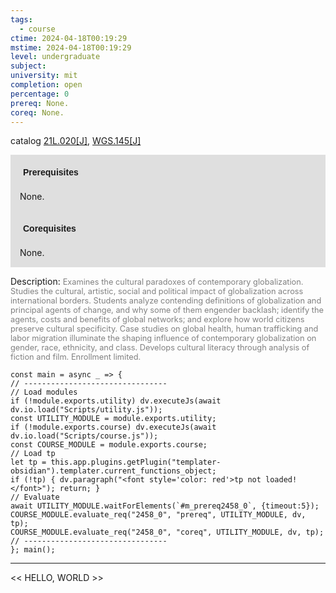 ```yaml
---
tags:
  - course
ctime: 2024-04-18T00:19:29
mstime: 2024-04-18T00:19:29
level: undergraduate
subject: 
university: mit
completion: open
percentage: 0
prereq: None.
coreq: None.
---
```


catalog [21L.020[J]](http://student.mit.edu/catalog/m21La.html#21L.020), [WGS.145[J]](http://student.mit.edu/catalog/mWGSa.html#WGS.145)

<span style="display: block; padding: 15px; background-color: rgb(100, 100, 100, 0.2);"><font id="m_prereq2458_0" style="display: block; font-family: Arial, sans-serif; font-weight: bold; padding: 5px">Prerequisites</font><br><span id="prereq2458_0">None.</span></span>
<span style="display: block; padding: 15px; background-color: rgb(100, 100, 100, 0.2);"><font id="m_coreq2458_0" style="display: block; font-family: Arial, sans-serif; font-weight: bold; padding: 5px">Corequisites</font><br><span id="coreq2458_0">None.</span></span>

<font style="">Description:</font>
<font style="color: grey; font-size: 0.8rem;">Examines the cultural paradoxes of contemporary globalization. Studies the cultural, artistic, social and political impact of globalization across international borders. Students analyze contending definitions of globalization and principal agents of change, and why some of them engender backlash; identify the agents, costs and benefits of global networks; and explore how world citizens preserve cultural specificity. Case studies on global health, human trafficking and labor migration illuminate the shaping influence of contemporary globalization on gender, race, ethnicity, and class. Develops cultural literacy through analysis of fiction and film. Enrollment limited.</font>

```dataviewjs
const main = async _ => {
// --------------------------------
// Load modules
if (!module.exports.utility) dv.executeJs(await dv.io.load("Scripts/utility.js"));
const UTILITY_MODULE = module.exports.utility;
if (!module.exports.course) dv.executeJs(await dv.io.load("Scripts/course.js"));
const COURSE_MODULE = module.exports.course;
// Load tp
let tp = this.app.plugins.getPlugin("templater-obsidian").templater.current_functions_object;
if (!tp) { dv.paragraph("<font style='color: red'>tp not loaded!</font>"); return; }
// Evaluate
await UTILITY_MODULE.waitForElements(`#m_prereq2458_0`, {timeout:5});
COURSE_MODULE.evaluate_req("2458_0", "prereq", UTILITY_MODULE, dv, tp);
COURSE_MODULE.evaluate_req("2458_0", "coreq", UTILITY_MODULE, dv, tp);
// --------------------------------
}; main();
```

---

<< HELLO, WORLD >>
